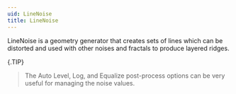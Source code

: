 ```yaml
---
uid: LineNoise
title: LineNoise
---
```


LineNoise is a geometry generator that creates sets of lines which can be distorted and used with other noises and fractals to produce layered ridges.

{.TIP}
> The Auto Level, Log, and Equalize post-process options can be very useful for managing the noise values.
